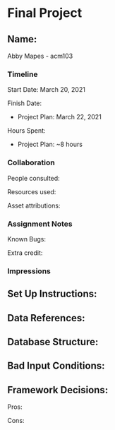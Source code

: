 # Final Project

## Name: 
Abby Mapes - acm103

### Timeline

Start Date: March 20, 2021

Finish Date: 
- Project Plan: March 22, 2021

Hours Spent: 
- Project Plan: ~8 hours


### Collaboration

People consulted:

Resources used:

Asset attributions:

### Assignment Notes

Known Bugs:

Extra credit:

### Impressions

## Set Up Instructions:

## Data References:

## Database Structure:

## Bad Input Conditions:

## Framework Decisions:
Pros:

Cons:
